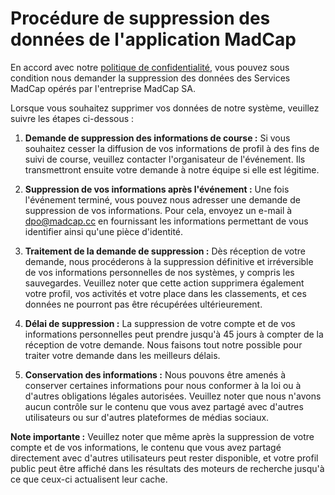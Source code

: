 # Procédure de suppression des données de l'application MadCap

En accord avec notre [politique de confidentialité](https://madcap.cc/privacy.html), vous pouvez sous condition nous demander la suppression des données des Services MadCap opérés par l'entreprise MadCap SA.

Lorsque vous souhaitez supprimer vos données de notre système, veuillez suivre les étapes ci-dessous :

1. **Demande de suppression des informations de course :**
Si vous souhaitez cesser la diffusion de vos informations de profil à des fins de suivi de course, veuillez contacter l'organisateur de l'événement. Ils transmettront ensuite votre demande à notre équipe si elle est légitime.

2. **Suppression de vos informations après l'événement :**
Une fois l'événement terminé, vous pouvez nous adresser une demande de suppression de vos informations. Pour cela, envoyez un e-mail à [dpo@madcap.cc](mailto:dpo@madcap.cc) en fournissant les informations permettant de vous identifier ainsi qu'une pièce d'identité.

3. **Traitement de la demande de suppression :**
Dès réception de votre demande, nous procéderons à la suppression définitive et irréversible de vos informations personnelles de nos systèmes, y compris les sauvegardes. Veuillez noter que cette action supprimera également votre profil, vos activités et votre place dans les classements, et ces données ne pourront pas être récupérées ultérieurement.

4. **Délai de suppression :**
La suppression de votre compte et de vos informations personnelles peut prendre jusqu'à 45 jours à compter de la réception de votre demande. Nous faisons tout notre possible pour traiter votre demande dans les meilleurs délais.

5. **Conservation des informations :**
Nous pouvons être amenés à conserver certaines informations pour nous conformer à la loi ou à d'autres obligations légales autorisées. Veuillez noter que nous n'avons aucun contrôle sur le contenu que vous avez partagé avec d'autres utilisateurs ou sur d'autres plateformes de médias sociaux.

**Note importante :** Veuillez noter que même après la suppression de votre compte et de vos informations, le contenu que vous avez partagé directement avec d'autres utilisateurs peut rester disponible, et votre profil public peut être affiché dans les résultats des moteurs de recherche jusqu'à ce que ceux-ci actualisent leur cache.





